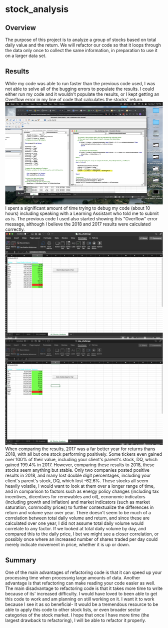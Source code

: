 # stock_analysis

## Overview
The purpose of this project is to analyze a group of stocks based on total daily value and the return. We will refactor our code so that it loops through the data only once to collect the same information, in preparation to use it on a larger data set.

## Results
While my code was able to run faster than the previous code used, I was not able to solve all of the bugging errors to populate the results. I could either run my code and it wouldn't populate the results, or I kept getting an Overflow error in my line of code that calculates the stocks' return.
![error message](https://github.com/lgconsult/stock_analysis/blob/main/error%20message.png)
I spent a significant amount of time trying to debug my code (about 10 hours) including speaking with a Learning Assistant who told me to submit as is. 
The previous code I used also started showing this "Overflow" error message, although I believe the 2018 and 2017 results were calculated correctly. 
![2017 results](https://github.com/lgconsult/stock_analysis/blob/main/2017%20Stock%20Performance.png)
![2018 resuts](https://github.com/lgconsult/stock_analysis/blob/main/2018%20Stock%20Performance.png)
When comparing the results, 2017 was a far better year for returns thans 2018, with all but one stock performing positively. Some tickers even gained over 100% of their value, including your client's parent's stock, DQ, which gained 199.4% in 2017. However, comparing these results to 2018, these stocks seem anything but stable. Only two companies posted positive results in 2018, and many lost double digit percentages, including your client's parent's stock, DQ, which lost -62.6%. These stocks all seem heavily volatile, I would want to look at them over a longer range of time, and in comparison to factors such as energy policy changes (including tax incentives, dicentives for renewables and oil), ecnonomic indicators (including growth and inflation) and market indicators (such as market saturation, commodity prices) to further contextualize the differences in return and volume year over year. There doesn't seem to be much of a correlation between total daily volume and return, and since these are calculated over one year, I did not assume total daily volume would correlate to any factor. If we looked at total daily volume by day, and compared this to the daily price, I bet we might see a closer correlation, or possibly once where an increased number of shares traded per day could merely indicate movement in price, whether it is up or down.

## Summary
One of the main advantages of refactoring code is that it can speed up your processing time when processnig large amounts of data. Another advantage is that refactoring can make reading your code easier as well. The main disadvantage to refactoring code is that it takes more time to write because of its' increased difficulty.
I would have loved to been able to get this code to work and am planning on still working on it. I want it to work because I see it as so beneficial- It would be a tremendous resource to be able to apply this code to other stock lists, or even broader sector categories of the stock market. I hope that once I have more time (the largest drawback to refactoring), I will be able to refactor it properly.
